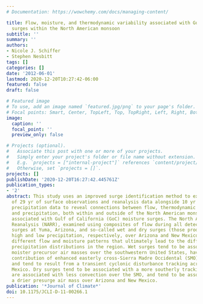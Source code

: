 ```yaml
---
# Documentation: https://wowchemy.com/docs/managing-content/

title: Flow, moisture, and thermodynamic variability associated with Gulf of California
  surges within the North American monsoon
subtitle: ''
summary: ''
authors:
- Nicole J. Schiffer
- Stephen Nesbitt
tags: []
categories: []
date: '2012-06-01'
lastmod: 2020-12-20T10:27:42-06:00
featured: false
draft: false

# Featured image
# To use, add an image named `featured.jpg/png` to your page's folder.
# Focal points: Smart, Center, TopLeft, Top, TopRight, Left, Right, BottomLeft, Bottom, BottomRight.
image:
  caption: ''
  focal_point: ''
  preview_only: false

# Projects (optional).
#   Associate this post with one or more of your projects.
#   Simply enter your project's folder or file name without extension.
#   E.g. `projects = ["internal-project"]` references `content/project/deep-learning/index.md`.
#   Otherwise, set `projects = []`.
projects: []
publishDate: '2020-12-20T16:27:42.445761Z'
publication_types:
- '2'
abstract: This study uses an improved surge identification method to examine composites
  of 29 yr of surface observations and reanalysis data alongside 10 yr of satellite
  precipitation data to reveal connections between flow, thermodynamic parameters,
  and precipitation, both within and outside of the North American monsoon (NAM) region,
  associated with Gulf of California (GoC) moisture surges. The North American Regional
  Reanalysis (NARR), examined using composites of flow during all detected moisture
  surges at Yuma, Arizona, and so-called wet and dry surges (those producing anomalously
  high and low precipitation, respectively, over Arizona and New Mexico), show markedly
  different flow and moisture patterns that ultimately lead to the differing observed
  precipitation distributions in the region. Wet surges tend to be associated with
  moister precursor air masses over the southwestern United States, have a larger
  contribution of enhanced easterly cross-Sierra Madre Occidental (SMO) moisture transport,
  and tend to result from a transient cyclonic disturbance tracking across northern
  Mexico. Dry surges tend to be associated with a more southerly tracking disturbance,
  are associated with less convection over the SMO, and tend to be associated with
  a drier presurge air mass over Arizona and New Mexico.
publication: '*Journal of Climate*'
doi: 10.1175/JCLI-D-11-00266.1
---
```

